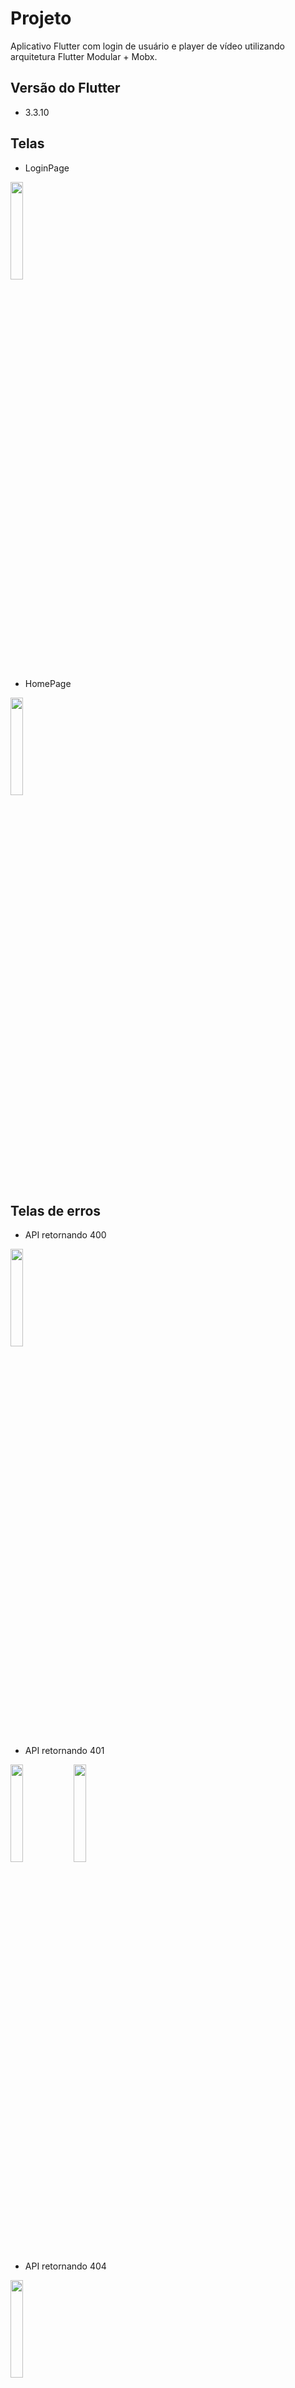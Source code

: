 # Projeto

Aplicativo Flutter com login de usuário e player de vídeo utilizando arquitetura Flutter Modular + Mobx. 

## Versão do Flutter

- 3.3.10

## Telas

- LoginPage
<img src="https://user-images.githubusercontent.com/69534679/222989325-794668fc-eebd-464e-9f89-aa5fcc3f1ee1.png" width="20%" height="auto">

- HomePage
<img src="https://user-images.githubusercontent.com/69534679/222989852-7d785c18-bf7b-4068-b537-fa06cce94827.png" width="20%" height="auto">

## Telas de erros
- API retornando 400
<img src="https://user-images.githubusercontent.com/69534679/222989928-2a37d101-938f-412e-9bef-6481b2b14469.png" width="20%" height="auto">

- API retornando 401

<img src="https://user-images.githubusercontent.com/69534679/222989956-94f40fa9-f232-4176-ade4-55d139df3154.png" width="20%" height="auto"><img src="https://user-images.githubusercontent.com/69534679/222989961-eaffe64b-ca3a-4f83-b4ba-a342418f71e3.png" width="20%" height="auto">


- API retornando 404
<img src="https://user-images.githubusercontent.com/69534679/222989994-036d1d1c-f591-4f76-9e21-75714eb7f390.png" width="20%" height="auto">

- API retornando 500

<img src="https://user-images.githubusercontent.com/69534679/222990044-c9dbb5db-9b4e-4379-927d-8692edb83158.png" width="20%" height="auto"><img src="https://user-images.githubusercontent.com/69534679/222990029-7c3080b6-a693-4c54-8f38-387002f71032.png" width="20%" height="auto">

## Bibliotecas utilizadas
- flutter_mobx e mobx: Essas bibliotecas foram utilizadas para fazer o gerenciamento de estado da aplicação.
- flutter_modular: Injeção de dependência e gerenciamento de rotas da aplicação.
- http: Usado para fazer chamadas http (Comunicação com API).
- flutter_secure_storage: Usado para fazer o cacheamento do token do usuário, permitindo que o usuário não precise digitar suas crendeciais toda vez que abrir o aplicativo. Essa biblioteca foi utilizada para armazenar e utilizar o token salvo do dispositivo do usuário após realizar o primeiro login com sucesso.
- http_interceptor: Usado para injetar o token do usuário nas chamadas à api e para fazer o tratamento de erros. Foram criados dois interceptos, sendo eles: AutheticationInterceptor (responsável por inserir o x-access-token no header da chamada http) e ErrorInterceptor (responsável por capturar e gerenciar os erros obtidos pela API).
- chewie e video_player: Essas bibliotecas fora utilizadas para renderizar o vídeo na aplicação no formato .m3u8
- build_runner e mobx_codegen: Usado para gerar os arquivos necessários para implementar a gerencia de estados utilizando Mobx.
- mocktail: Usado para criação de testes unitários e teste de widgets
- modular_test: Usada para simular as injeções de dependência do Flutter Modular nos testes desenvolvidos.




